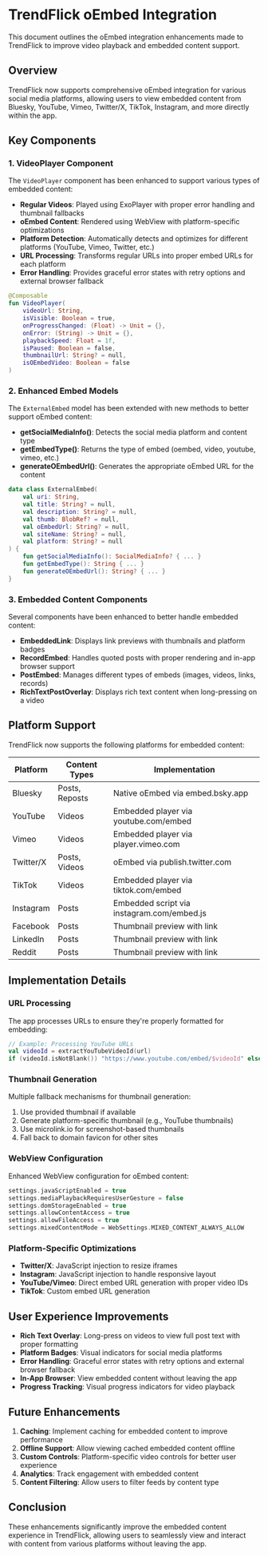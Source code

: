 # TrendFlick oEmbed Integration

This document outlines the oEmbed integration enhancements made to TrendFlick to improve video playback and embedded content support.

## Overview

TrendFlick now supports comprehensive oEmbed integration for various social media platforms, allowing users to view embedded content from Bluesky, YouTube, Vimeo, Twitter/X, TikTok, Instagram, and more directly within the app.

## Key Components

### 1. VideoPlayer Component

The `VideoPlayer` component has been enhanced to support various types of embedded content:

- **Regular Videos**: Played using ExoPlayer with proper error handling and thumbnail fallbacks
- **oEmbed Content**: Rendered using WebView with platform-specific optimizations
- **Platform Detection**: Automatically detects and optimizes for different platforms (YouTube, Vimeo, Twitter, etc.)
- **URL Processing**: Transforms regular URLs into proper embed URLs for each platform
- **Error Handling**: Provides graceful error states with retry options and external browser fallback

```kotlin
@Composable
fun VideoPlayer(
    videoUrl: String,
    isVisible: Boolean = true,
    onProgressChanged: (Float) -> Unit = {},
    onError: (String) -> Unit = {},
    playbackSpeed: Float = 1f,
    isPaused: Boolean = false,
    thumbnailUrl: String? = null,
    isOEmbedVideo: Boolean = false
)
```

### 2. Enhanced Embed Models

The `ExternalEmbed` model has been extended with new methods to better support oEmbed content:

- **getSocialMediaInfo()**: Detects the social media platform and content type
- **getEmbedType()**: Returns the type of embed (oembed, video, youtube, vimeo, etc.)
- **generateOEmbedUrl()**: Generates the appropriate oEmbed URL for the content

```kotlin
data class ExternalEmbed(
    val uri: String,
    val title: String? = null,
    val description: String? = null,
    val thumb: BlobRef? = null,
    val oEmbedUrl: String? = null,
    val siteName: String? = null,
    val platform: String? = null
) {
    fun getSocialMediaInfo(): SocialMediaInfo? { ... }
    fun getEmbedType(): String { ... }
    fun generateOEmbedUrl(): String? { ... }
}
```

### 3. Embedded Content Components

Several components have been enhanced to better handle embedded content:

- **EmbeddedLink**: Displays link previews with thumbnails and platform badges
- **RecordEmbed**: Handles quoted posts with proper rendering and in-app browser support
- **PostEmbed**: Manages different types of embeds (images, videos, links, records)
- **RichTextPostOverlay**: Displays rich text content when long-pressing on a video

## Platform Support

TrendFlick now supports the following platforms for embedded content:

| Platform | Content Types | Implementation |
|----------|---------------|----------------|
| Bluesky | Posts, Reposts | Native oEmbed via embed.bsky.app |
| YouTube | Videos | Embedded player via youtube.com/embed |
| Vimeo | Videos | Embedded player via player.vimeo.com |
| Twitter/X | Posts, Videos | oEmbed via publish.twitter.com |
| TikTok | Videos | Embedded player via tiktok.com/embed |
| Instagram | Posts | Embedded script via instagram.com/embed.js |
| Facebook | Posts | Thumbnail preview with link |
| LinkedIn | Posts | Thumbnail preview with link |
| Reddit | Posts | Thumbnail preview with link |

## Implementation Details

### URL Processing

The app processes URLs to ensure they're properly formatted for embedding:

```kotlin
// Example: Processing YouTube URLs
val videoId = extractYouTubeVideoId(url)
if (videoId.isNotBlank()) "https://www.youtube.com/embed/$videoId" else url
```

### Thumbnail Generation

Multiple fallback mechanisms for thumbnail generation:

1. Use provided thumbnail if available
2. Generate platform-specific thumbnail (e.g., YouTube thumbnails)
3. Use microlink.io for screenshot-based thumbnails
4. Fall back to domain favicon for other sites

### WebView Configuration

Enhanced WebView configuration for oEmbed content:

```kotlin
settings.javaScriptEnabled = true
settings.mediaPlaybackRequiresUserGesture = false
settings.domStorageEnabled = true
settings.allowContentAccess = true
settings.allowFileAccess = true
settings.mixedContentMode = WebSettings.MIXED_CONTENT_ALWAYS_ALLOW
```

### Platform-Specific Optimizations

- **Twitter/X**: JavaScript injection to resize iframes
- **Instagram**: JavaScript injection to handle responsive layout
- **YouTube/Vimeo**: Direct embed URL generation with proper video IDs
- **TikTok**: Custom embed URL generation

## User Experience Improvements

- **Rich Text Overlay**: Long-press on videos to view full post text with proper formatting
- **Platform Badges**: Visual indicators for social media platforms
- **Error Handling**: Graceful error states with retry options and external browser fallback
- **In-App Browser**: View embedded content without leaving the app
- **Progress Tracking**: Visual progress indicators for video playback

## Future Enhancements

1. **Caching**: Implement caching for embedded content to improve performance
2. **Offline Support**: Allow viewing cached embedded content offline
3. **Custom Controls**: Platform-specific video controls for better user experience
4. **Analytics**: Track engagement with embedded content
5. **Content Filtering**: Allow users to filter feeds by content type

## Conclusion

These enhancements significantly improve the embedded content experience in TrendFlick, allowing users to seamlessly view and interact with content from various platforms without leaving the app. 
